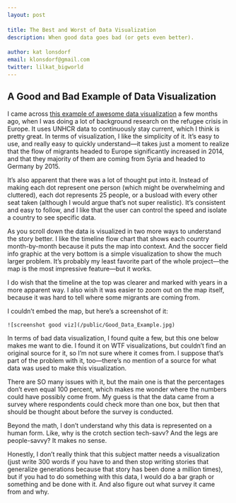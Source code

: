 ```yaml
---
layout: post

title: The Best and Worst of Data Visualization
description: When good data goes bad (or gets even better).

author: kat lonsdorf
email: klonsdorf@gmail.com
twitter: lilkat_bigworld
---
```

## A Good and Bad Example of Data Visualization

I came across <a href=" http://www.lucify.com/the-flow-towards-europe/">this example of awesome data visualization</a> a few months ago, when I was doing a lot of background research on the refugee crisis in Europe.  It uses UNHCR data to continuously stay current, which I think is pretty great.  In terms of visualization, I like the simplicity of it.  It’s easy to use, and really easy to quickly understand—it takes just a moment to realize that the flow of migrants headed to Europe significantly increased in 2014, and that they majority of them are coming from Syria and headed to Germany by 2015.

It’s also apparent that there was a lot of thought put into it. Instead of making each dot represent one person (which might be overwhelming and cluttered), each dot represents 25 people, or a busload with every other seat taken (although I would argue that’s not super realistic).  It’s consistent and easy to follow, and I like that the user can control the speed and isolate a country to see specific data.

As you scroll down the data is visualized in two more ways to understand the story better.  I like the timeline flow chart that shows each country month-by-month because it puts the map into context.  And the soccer field info graphic at the very bottom is a simple visualization to show the much larger problem.   It’s probably my least favorite part of the whole project—the map is the most impressive feature—but it works.

I do wish that the timeline at the top was clearer and marked with years in a more apparent way.  I also wish it was easier to zoom out on the map itself, because it was hard to tell where some migrants are coming from.  

I couldn’t embed the map, but here’s a screenshot of it:

    ![screenshot good viz](/public/Good_Data_Example.jpg)

In terms of bad data visualization, I found quite a few, but this one below makes me want to die.  I found it on WTF visualizations, but couldn’t find an original source for it, so I’m not sure where it comes from.  I suppose that’s part of the problem with it, too—there’s no mention of a source for what data was used to make this visualization.

There are SO many issues with it, but the main one is that the percentages don’t even equal 100 percent, which makes me wonder where the numbers could have possibly come from.  My guess is that the data came from a survey where respondents could check more than one box, but then that should be thought about before the survey is conducted.

Beyond the math, I don’t understand why this data is represented on a human form.  Like, why is the crotch section tech-savv?  And the legs are people-savvy?  It makes no sense.  

Honestly, I don’t really think that this subject matter needs a visualization (just write 300 words if you have to and then stop writing stories that generalize generations because that story has been done a million times), but if you had to do something with this data, I would do a bar graph or something and be done with it.  And also figure out what survey it came from and why.
